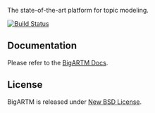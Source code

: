 The state-of-the-art platform for topic modeling.

[![Build Status](https://secure.travis-ci.org/bigartm/bigartm.png)](https://travis-ci.org/bigartm/bigartm)

## Documentation
  Please refer to the [BigARTM Docs](http://docs.bigartm.org/).

## License
  BigARTM is released under [New BSD License](https://raw.github.com/bigartm/bigartm/master/LICENSE).
